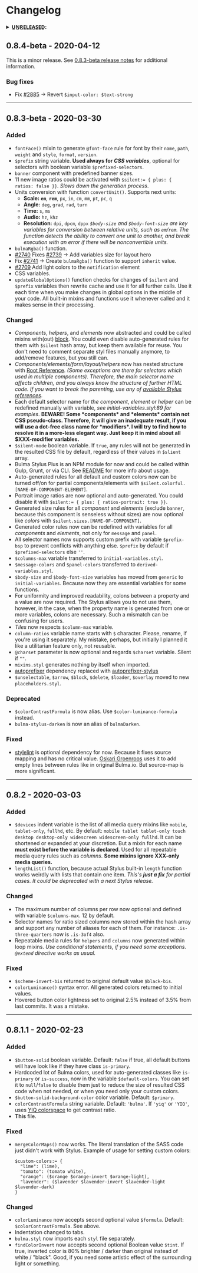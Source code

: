 # Changelog

<details>
	<summary><b>U̲N̲R̲E̲L̲E̲A̲S̲E̲D̲:</b></summary>

### Added

- *No-conflict* aliases for *mixins* and *functions*.
- New predefined *font family* presets.
- New default color variables, and optional redefined default CSS color names (**Stylus-only**).
- [**BEM 101**](http://getbem.com/introduction/) naming methodology for all *components*, *elements,* and *helpers*. It could be set with the variable `$naming-methodology`.
- Modifiers can now have dot-free selector names.
- Printer-oriented styles.
- `$naming-methodology` string variable. `'SMACSS'` by default. Any value other than `'BEM'` returns Bulma's default behavior.
- Shaded and pseudo-3D styles for buttons.
- Extra animation rules.
- `mediaQuery()` mixin with options `$deviceName` and `$orientation`.
- `bulma-stylus-plus.js` now can be imported to add default script for Bulma's *navbar* (and other interactive features in future)

### Changed

- `$family-…` variables now can be overrided with values from `$fonts`, based on node names.

------

</details>

## 0.8.4-beta - 2020-04-12

This is a minor release. See [0.8.3-beta release notes](https://github.com/M-O-Z-G/bulma-stylus-plus/releases/tag/v0.8.3-beta) for additional information.

### Bug fixes

* Fix [#2885](https://github.com/jgthms/bulma/issues/2885) -> Revert `$input-color: $text-strong`


------

## 0.8.3-beta - 2020-03-30

### Added

- `fontFace()` mixin to generate `@font-face` rule for font by their `name`, `path`, `weight` and `style`, `format`, `version`.
- `$prefix` string variable. **Used always for _CSS variables_**, optional for selectors with boolean variable `$prefixed-selectors`.
- `banner` component with predefined banner sizes.
- 11 new image ratios could be activated with `$silent:= { plus: { ratios: false }}`. *Slows down the generation process*.
- Units conversion with function `convertUnit()`. Supports next units:
	- **Scale:** **`em`**, **`rem`**, `px`, `in`, `cm`, `mm`, `pt`, `pc`, `q`
	- **Angle:** `deg`, `grad`, `rad`, `turn`
	- **Time:** `s`, `ms`
	- **Audio:** `hz`, `khz`
	- **Resolution:** `dpi`, `dpcm`, `dppx`
	*`$body-size` and `$body-font-size` are key variables for conversion between relative units, such as `em`/`rem`. The function detects the ability to convert one unit to another, and break execution with an error if there will be nonconvertible units.*
- `bulmaRgba()` function.
- [#2740](https://github.com/jgthms/bulma/pull/2740) Fixes [#2739](https://github.com/jgthms/bulma/issues/2739) -> Add variables size for layout hero
- Fix [#2741](https://github.com/jgthms/bulma/issues/2741) -> Create `bulmaRgba()` function to support `inherit` value.
- [#2709](https://github.com/jgthms/bulma/pull/2709) Add light colors to the `notification` element
- CSS variables.
- `updateGlobalOptions()` function checks for changes of `$silent` and `$prefix` variables then rewrite cache and use it for all further calls. Use it each time when you make changes in global options in the middle of your code. All built-in mixins and functions use it whenever called and it makes sense in their processing.

### Changed

- *Components*, *helpers*, and *elements* now abstracted and could be called mixins with(out) [block](https://stylus-lang.com/docs/mixins.html#block-mixins). You could even disable auto-generated rules for them with `$silent` hash array, but keep them available for reuse. You don't need to comment separate styl files manually anymore, to add/remove features, but you still can.
- *Components/elements/form/layout/helpers* now has nested structure with [Root Reference](https://stylus-lang.com/docs/selectors.html#root-reference). *(Some exceptions are there for selectors which used in multiple components). Therefore, the main selector name affects children, and you always know the structure of further HTML code. If you want to break the parenting, use any of [available Stylus references](https://stylus-lang.com/docs/selectors.html)*.
- Each default selector name for *the component*, *element* or *helper* can be redefined manually with variable, *see initial-variables.styl:89 for examples*.
	**BEWARE! Some \*components\* and \*elements\* contain not CSS pseudo-class. Therefore, it will give an inadequate result, if you will use a dot-free class name for \*modifiers\*. I will try to find how to resolve it in a more-less elegant way. Just keep it in mind about all $XXX-modifier variables.**
- `$silent-mode` boolean variable. If `true`, any rules will not be generated in the resulted CSS file by default, regardless of their values in `$slient` array.
- Bulma Stylus Plus is an NPM module for now and could be called within Gulp, Grunt, or via CLI. See [README](https://github.com/M-O-Z-G/bulma-stylus-plus/blob/master/README.md) for more info about usage.
- Auto-generated rules for all default and custom colors now can be turned off/on for partial components/elements with `$silent.colorful.[NAME-OF-COMPONENT-ELEMENT]`.
- Portrait image ratios are now optional and auto-generated. You could disable it with `$silent:= { plus: { ratios-portrait: true }}`.
- Generated size rules for all *component* and *elements* (exclude `banner`, because this component is senseless without sizes) are now optional like *colors* with `$silent.sizes.[NAME-OF-COMPONENT]`.
- Generated color rules now can be redefined with variables for all *components* and *elements*, not only for `message` and `panel`.
- All selector names now supports custom prefix with variable `$prefix-bsp` to prevent conflicts with anything else. `$prefix` by default if `$prefixed-selectors` else `''`.
- `$columns-max` variable transferred to `initial-variables.styl`.
- `$message-colors` and `$panel-colors` transferred to `derived-variables.styl`.
- `$body-size` and `$body-font-size` variables has moved from `generic` to `initial-variables`. Because now they are essential variables for some functions.
- For uniformity and improved readability, colons between a property and a value are now required. The Stylus allows you to not use them, however, in the case, when the property name is generated from one or more variables, colons are necessary. Such a mismatch can be confusing for users.
- *Tiles* now respects `$column-max` variable.
- `column-ratios` variable name starts with `$` character. Please, rename, if you're using it separately. My mistake, perhaps, but initially I planned it like a utilitarian feature only, not reusable.
- `@charset` parameter is now optional and regards `$charset` variable. Silent if `""`.
- `mixins.styl` generates nothing by itself when imported.
- [autoprefixer](https://www.npmjs.com/package/autoprefixer) dependency replaced with [autoprefixer-stylus](https://www.npmjs.com/package/autoprefixer-stylus)
- `$unselectable`, `$arrow`, `$block`, `$delete`, `$loader`, `$overlay` moved to new `placeholders.styl`.

### Deprecated

- `$colorContrastFormula` is now alias. Use `$color-luminance-formula` instead.
- `bulma-stylus-darken` is now an alias of `bulmaDarken`.

### Fixed

- [stylelint](https://www.npmjs.com/package/stylelint) is optional dependency for now. Because it fixes source mapping and has no critical value. [Oskari Groenroos](https://github.com/groenroos) uses it to add empty lines between rules like in original Bulma.io. But source-map is more significant.

------

## 0.8.2 - 2020-03-03

### Added

- `$devices` indent variable is the list of all media query mixins like `mobile`, `tablet-only`, `fullhd`, etc. By default: `mobile tablet tablet-only touch desktop desktop-only widescreen widescreen-only fullhd`. It can be shortened or expanded at your discretion. But a mixin for each name **must exist before the variable is declared**. Used for all repeatable media query rules such as *columns*. **Some mixins ignore XXX-only media queries.**
- `lengthList()` function, because actual Stylus built-in `length` function works weirdly with lists that contain one item. *This's **just a fix** for partial cases. It could be deprecated with a next Stylus release.*

### Changed

- The maximum number of columns per row now optional and defined with variable `$columns-max`. 12 by default.
- Selector names for ratio sized columns now stored within the hash array and support any number of aliases for each of them. For instance: `.is-three-quarters` now is `.is-3of4` also.
- Repeatable media rules for `helpers` and `columns` now generated within loop mixins. *Use conditional statements, if you need some exceptions. `@extend` directive works as usual.*

### Fixed

- `$scheme-invert-bis` returned to original default value `$black-bis`.
- `colorLuminance()` syntax error. All generated colors returned to initial values.
- Hovered button color lightness set to original 2.5% instead of 3.5% from last commits. It was a mistake.

------

## 0.8.1.1 - 2020-02-23

### Added

- `$button-solid` boolean variable. Default: `false` if true, all default buttons will have look like if they have class `is-primary`.
- Hardcoded lot of Bulma colors, used for auto-generated classes like `is-primary` or `is-success`, now in the variable `$default-colors`. You can set it to `null`/`false` to disable them just to reduce the size of resulted CSS code when not needed, or when you need only your custom colors.
- `$button-solid-background-color` color variable. Default: `$primary`.
- `colorContrastFormula` string variable. Default: `'bulma'`. If `'yiq'` or `'YIQ'`, uses [YIQ colorspace](https://en.wikipedia.org/wiki/YIQ) to get contrast ratio.
- **This** file.

### Fixed

- `mergeColorMaps()` now works. The literal translation of the SASS code just didn't work with Stylus.
	Example of usage for setting custom colors:
	```stylus
	$custom-colors:= {
	  "lime": (lime),
	  "tomato": (tomato white),
	  "orange": ($orange $orange-invert $orange-light),
	  "lavender": ($lavender $lavender-invert $lavender-light $lavender-dark)
	}
	```

### Changed

- `colorLuminance` now accepts second optional value `$formula`. Default: `$colorContrastFormula`. See above.
- Indentation changed to tabs.
- `bulma.styl` now imports each `styl` file separately.
- `findColorInvert` now accepts second optional Boolean value `$tint`. If true, inverted color is 80% brighter / darker than original instead of white / "black". Good, if you need some artistic effect of the surrounding light or something.
